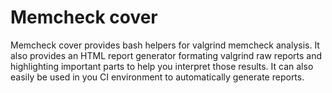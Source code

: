 # Memcheck cover

Memcheck cover provides bash helpers for valgrind memcheck analysis.
It also provides an HTML report generator formating valgrind raw reports and highlighting important parts to help you interpret those results.
It can also easily be used in you CI environment to automatically generate reports.
